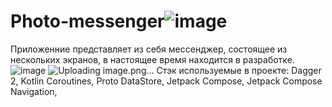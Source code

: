 # Photo-messenger![image](https://user-images.githubusercontent.com/79585100/158059840-58abc62b-5886-43b9-bab1-9f9dd5aff5cf.png)
Приложенние представляет из себя мессенджер, состоящее из нескольких экранов, в настоящее время находится в разработке.
![image](https://user-images.githubusercontent.com/79585100/158059869-4f1b1532-0940-4189-a92f-797153231c59.png)
![Uploading image.png…]()
Стэк используемые в проекте: 
Dagger 2,
Kotlin Coroutines,
Proto DataStore,
Jetpack Compose,
Jetpack Compose Navigation,
